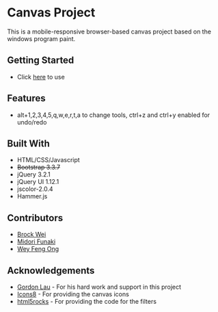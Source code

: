 # Canvas Project
This is a mobile-responsive browser-based canvas project based on the windows program paint. 

## Getting Started
 - Click [here](https://brockwei.github.io/canvas/) to use 

## Features
 - alt+1,2,3,4,5,q,w,e,r,t,a to change tools, ctrl+z and ctrl+y enabled for undo/redo

## Built With
 - HTML/CSS/Javascript
 - ~~Bootstrap 3.3.7~~
 - jQuery 3.2.1
 - jQuery UI 1.12.1
 - jscolor-2.0.4
 - Hammer.js

## Contributors
 - [Brock Wei](https://brockwei.github.io) 
 - [Midori Funaki](https://midori-funaki.github.io)
 - [Wey Feng Ong](https://github.com/weyfengaccelerate)

## Acknowledgements
 - [Gordon Lau](https://github.com/gordonlau) - For his hard work and support in this project
 - [Icons8](https://icons8.com/) - For providing the canvas icons
 - [html5rocks](https://www.html5rocks.com/en/tutorials/canvas/imagefilters/) - For providing the code for the filters